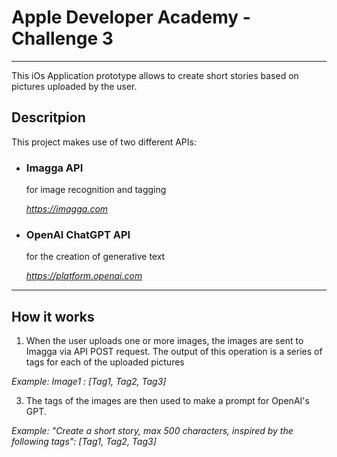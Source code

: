 # Apple Developer Academy - Challenge 3
---------------------------------------
This iOs Application prototype allows to create short stories based on pictures uploaded by the user.
## Descritpion
This project makes use of two different APIs:
- ### Imagga API
  for image recognition and tagging

    *https://imagga.com*
  
- ### OpenAI ChatGPT API
  for the creation of generative text
  
   *https://platform.openai.com*
----------------------------------------
## How it works
1) When the user uploads one or more images, the images are sent to Imagga via API POST request.
The output of this operation is a series of tags for each of the uploaded pictures

*Example: Image1 : [Tag1, Tag2, Tag3]*

3) The tags of the images are then used to make a prompt for OpenAI's GPT.

*Example: "Create a short story, max 500 characters, inspired by the following tags": [Tag1, Tag2, Tag3]*
  
